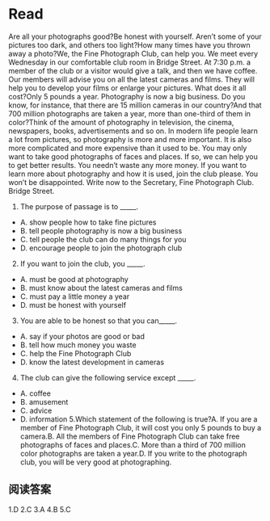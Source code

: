 # Read
Are all your photographs good?Be honest with yourself. Aren’t some of your pictures too dark, and others too light?How many times have you thrown away a photo?We, the Fine Photograph Club, can help you. We meet every Wednesday in our comfortable club room in Bridge Street. At 7:30 p.m. a member of the club or a visitor would give a talk, and then we have coffee. Our members will advise you on all the latest cameras and films. They will help you to develop your films or enlarge your pictures. What does it all cost?Only 5 pounds a year.
Photography is now a big business. Do you know, for instance, that there are 15 million cameras in our country?And that 700 million photographs are taken a year, more than one-third of them in color?Think of the amount of photography in television, the cinema, newspapers, books, advertisements and so on. In modern life people learn a lot from pictures, so photography is more and more important. It is also more complicated and more expensive than it used to be. You may only want to take good photographs of faces and places. If so, we can help you to get better results. You needn’t waste any more money. If you want to learn more about photography and how it is used, join the club please. You won’t be disappointed. Write now to the Secretary, Fine Photograph Club. Bridge Street.
1. The purpose of passage is to _____.
 * A. show people how to take fine pictures
 * B. tell people photography is now a big business
 * C. tell people the club can do many things for you
 * D. encourage people to join the photograph club
2. If you want to join the club, you _____.
 * A. must be good at photography
 * B. must know about the latest cameras and films
 * C. must pay a little money a year
 * D. must be honest with yourself
3. You are able to be honest so that you can_____.
 * A. say if your photos are good or bad
 * B. tell how much money you waste
 * C. help the Fine Photograph Club
 * D. know the latest development in cameras
4. The club can give the following service except _____.
 * A. coffee 
 * B. amusement 
 * C. advice 
 * D. information
5.Which statement of the following is true?A. If you are a member of Fine Photograph Club, it will cost you only 5 pounds to buy a camera.B. All the members of Fine Photograph Club can take free photographs of faces and places.C. More than a third of 700 million color photographs are taken a year.D. If you write to the photograph club, you will be very good at photographing.
## 阅读答案
1.D
2.C
3.A
4.B
5.C
